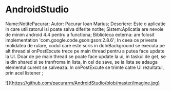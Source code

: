 # AndroidStudio
Nume:NotitePacurar;
Autor: Pacurar Ioan Marius;
Descriere: Este o aplicatie in care utilizatorul isi poate salva diferite notite;
Sistem:Aplicatia are nevoie de minim android 4.4 pentru a functiona;
Biblioteca externa: am folosit implementation 'com.google.code.gson:gson:2.8.6';
In ceea ce priveste molidatea de rulare, codul care este scris in doInBackground se executa pe alt thread si onPostExcute trece pe main thread pentru a putea face update la UI. Doar de pe main thread se poate face update la ui, in taskul de get, se ia din shared si se tranfroma in lista, in cel de save, se ia lista se adauga elementul curent se salveaza. In onPostExcute se trimte catre UI rezultatul, prin acel listener ;

![]{https://github.com/pacurarm/AndroidStudio/blob/master/imagine.jpg}
